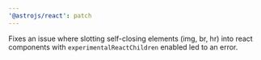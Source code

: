 ```yaml
---
'@astrojs/react': patch
---
```


Fixes an issue where slotting self-closing elements (img, br, hr) into react components with `experimentalReactChildren` enabled led to an error.
